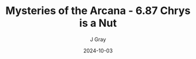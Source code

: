 ---
title: 'Mysteries of the Arcana - 6.87 Chrys is a Nut'
alt: 'Mysteries of the Arcana'
date: '2024-10-03'
author: 'J Gray'
artist: 'Keira'
---